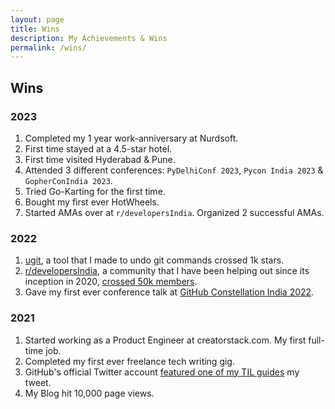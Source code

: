 ```yaml
---
layout: page
title: Wins
description: My Achievements & Wins
permalink: /wins/
---
```


## Wins

### 2023

1. Completed my 1 year work-anniversary at Nurdsoft.
2. First time stayed at a 4.5-star hotel.
3. First time visited Hyderabad & Pune.
4. Attended 3 different conferences: `PyDelhiConf 2023`, `Pycon India 2023` & `GopherConIndia 2023`.
5. Tried Go-Karting for the first time.
6. Bought my first ever HotWheels.
7. Started AMAs over at `r/developersIndia`. Organized 2 successful AMAs.

### 2022

1. [ugit](https://github.com/Bhupesh-V/ugit), a tool that I made to undo git commands crossed 1k stars.
2. [r/developersIndia](https://www.reddit.com/r/developersIndia), a community that I have been helping out since its inception in 2020, [crossed 50k members](https://twitter.com/bhupeshimself/status/1557731759651196928).
3. Gave my first ever conference talk at [GitHub Constellation India 2022](https://youtu.be/jpR9BMFmh4Y?t=15240).

### 2021

1. Started working as a Product Engineer at creatorstack.com. My first full-time job.
2. Completed my first ever freelance tech writing gig.
3. GitHub's official Twitter account [featured one of my TIL guides](https://twitter.com/github/status/1392207961355862018) my tweet.
4. My Blog hit 10,000 page views.
